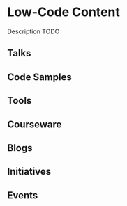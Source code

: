 # Low-Code Content

Description TODO

## Talks

## Code Samples

## Tools

## Courseware

## Blogs

## Initiatives

## Events

